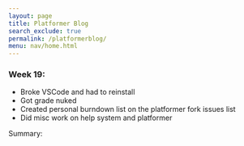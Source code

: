 ```yaml
---
layout: page 
title: Platformer Blog
search_exclude: true
permalink: /platformerblog/
menu: nav/home.html
---
```


### Week 19:
- Broke VSCode and had to reinstall
- Got grade nuked
- Created personal burndown list on the platformer fork issues list
- Did misc work on help system and platformer

Summary: